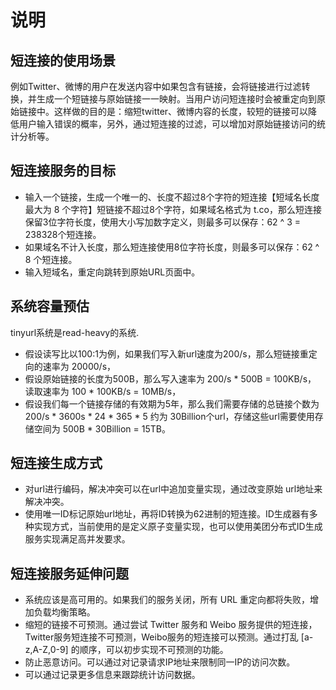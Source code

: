 # 说明

## 短连接的使用场景
例如Twitter、微博的用户在发送内容中如果包含有链接，会将链接进行过滤转换，并生成一个短链接与原始链接一一映射。当用户访问短连接时会被重定向到原始链接中。这样做的目的是：缩短twitter、微博内容的长度，较短的链接可以降低用户输入错误的概率，另外，通过短连接的过滤，可以增加对原始链接访问的统计分析等。

## 短连接服务的目标
-  输入一个链接，生成一个唯一的、长度不超过8个字符的短连接【短域名长度最大为 8 个字符】短链接不超过8个字符，如果域名格式为 t.co，那么短连接保留3位字符长度，使用大小写加数字定义，则最多可以保存：62 ^ 3 = 238328个短连接。
- 如果域名不计入长度，那么短连接使用8位字符长度，则最多可以保存：62 ^ 8 个短连接。
-  输入短域名，重定向跳转到原始URL页面中。

## 系统容量预估
tinyurl系统是read-heavy的系统.<br>
- 假设读写比以100:1为例，如果我们写入新url速度为200/s，那么短链接重定向的速率为 20000/s，<br>
- 假设原始链接的长度为500B，那么写入速率为 200/s * 500B = 100KB/s， 读取速率为 100 * 100KB/s = 10MB/s，<br>
- 假设我们每一个链接存储的有效期为5年，那么我们需要存储的总链接个数为 200/s * 3600s * 24 * 365 * 5 约为 30Billion个url，存储这些url需要使用存储空间为 500B * 30Billion = 15TB。<br>

## 短连接生成方式
-  对url进行编码，解决冲突可以在url中追加变量实现，通过改变原始 url地址来解决冲突。
-  使用唯一ID标记原始url地址，再将ID转换为62进制的短连接。ID生成器有多种实现方式，当前使用的是定义原子变量实现，也可以使用美团分布式ID生成服务实现满足高并发要求。

## 短连接服务延伸问题
-  系统应该是高可用的。如果我们的服务关闭，所有 URL 重定向都将失败，增加负载均衡策略。
-  缩短的链接不可预测。通过尝试 Twitter 服务和 Weibo 服务提供的短连接，Twitter服务短连接不可预测，Weibo服务的短连接可以预测。通过打乱 [a-z,A-Z,0-9] 的顺序，可以初步实现不可预测的功能。
-  防止恶意访问。可以通过对记录请求IP地址来限制同一IP的访问次数。
-  可以通过记录更多信息来跟踪统计访问数据。

